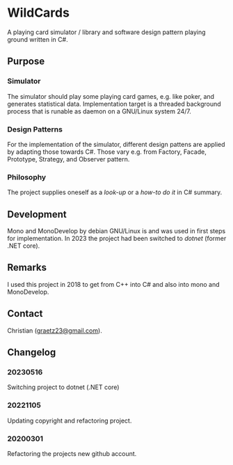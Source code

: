 # WildCards

A playing card simulator / library and software design pattern playing ground written in C#.

## Purpose
### Simulator
The simulator should play some playing card games, e.g. like poker, and generates statistical data. Implementation target is a threaded background process that is runable as daemon on a GNU/Linux system 24/7. 

### Design Patterns
For the implementation of the simulator, different design pattens are applied by adapting those towards C#. Those vary e.g. from Factory, Facade, Prototype, Strategy, and Observer pattern.

### Philosophy
The project supplies oneself as a *look-up* or a *how-to do it* in C# summary.

## Development
Mono and MonoDevelop by debian GNU/Linux is and was used in first steps for implementation. In 2023 the project had been switched to _dotnet_ (former .NET core).

## Remarks
I used this project in 2018 to get from C++ into C# and also into mono and MonoDevelop.

## Contact
Christian (graetz23@gmail.com).

## Changelog

### 20230516
Switching project to dotnet (.NET core)

### 20221105
Updating copyright and refactoring project.

### 20200301
Refactoring the projects new github account.
